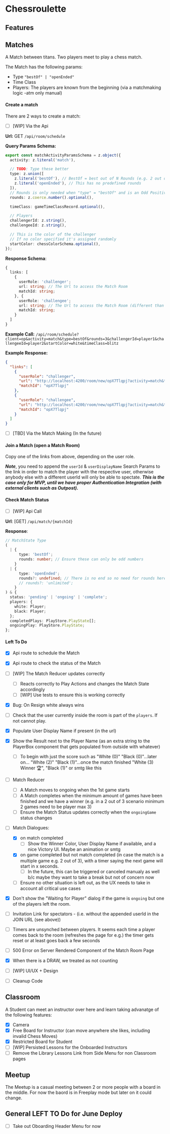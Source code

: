 # Chessroulette

## Features

## Matches

A Match between titans. Two players meet to play a chess match.

The Match has the following params:

- Type `"bestOf" | "openEnded"`
- Time Class
- Players: The players are known from the beginning (via a matchmaking logic -atm only manual)

#### Create a match

There are 2 ways to create a match:

- [ ] [WIP] Via the Api

**Url:** GET `/api/room/schedule`

**Query Params Schema:**

```ts
export const matchActivityParamsSchema = z.object({
  activity: z.literal('match'),

  // TODO: Type these better
  type: z.union([
    z.literal('bestOf'), // BestOf = best out of N Rounds (e.g. 2 out of 3, 3 out of 5, etc...)
    z.literal('openEnded'), // This has no predefined rounds
  ]),
  // Rounds is only needed when "type" = "bestOf" and is an Odd Positive Number
  rounds: z.coerce.number().optional(),

  timeClass: gameTimeClassRecord.optional(),

  // Players
  challengerId: z.string(),
  challengeeId: z.string(),

  // This is the color of the challenger
  // If no color specified it's assigned randomly
  startColor: chessColorSchema.optional(),
});
```

**Response Schema**:

```ts
{
  links: [
    {
      userRole: 'challenger';
      url: string; // The Url to access the Match Room
      matchId: string;
    }, {
      userRole: 'challengee';
      url: string; // The Url to access the Match Room (different than the challenger's link)
      matchId: string;
    }
  ]
}
```

**Example Call:** `/api/room/schedule?client=op&activity=match&type=bestOf&rounds=3&challengerId=player1&challengeeId=player2&startColor=white&timeClass=blitz`

**Example Response:**

```json
{
  "links": [
    {
      "userRole": "challenger",
      "url": "http://localhost:4200/room/new/opX7Tlqpj?activity=match&type=bestOf&rounds=3&timeClass=blitz&challengerId=player1&challengeeId=player2&startColor=white&challenger=1",
      "matchId": "opX7Tlqpj"
    },
    {
      "userRole": "challengee",
      "url": "http://localhost:4200/room/new/opX7Tlqpj?activity=match&type=bestOf&rounds=3&timeClass=blitz&challengerId=player1&challengeeId=player2&startColor=white&flipped=1",
      "matchId": "opX7Tlqpj"
    }
  ]
}
```

- [ ] [TBD] Via the Match Making (In the future)

#### Join a Match (open a Match Room)

Copy one of the links from above, depending on the user role.

**_Note_**, you need to append the `userId` & `userDisplayName` Search Params to the link in order to match the player with the respective user, otherwise anybody else with a different userId will only be able to spectate.
_**This is the case only for MVP, until we have proper Authentication Integration (with external clients such as Outpost).**_

#### Check Match Status

- [ ] [WIP] Api Call

**Url**: [GET] `/api/match/{matchId}`

**Response**:

```ts
// MatchState Type
(
  | {
      type: 'bestOf';
      rounds: number; // Ensure these can only be odd numbers
    }
  | {
      type: 'openEnded';
      rounds?: undefined; // There is no end so no need for rounds here
      // rounds?: 'unlimited';
    }
) & {
  status: 'pending' | 'ongoing' | 'complete';
  players: {
    white: Player;
    black: Player;
  };
  completedPlays: PlayStore.PlayState[];
  ongoingPlay: PlayStore.PlayState;
};
```

#### Left To Do

- [x] Api route to schedule the Match
- [x] Api route to check the status of the Match
- [ ] [WIP] The Match Reducer updates correctly
  - [ ] Reacts correctly to Play Actions and changes the Match State accordingly
  - [ ] [WIP] Use tests to ensure this is working correctly
- [x] Bug: On Resign white always wins
- [ ] Check that the user currently inside the room is part of the `players`. If not cannot play.
- [x] Populate User Display Name if present (in the url)
- [x] Show the Result next to the Player Name (as an extra string to the PlayerBox component that gets populated from outside with whatever)
  - [ ] To begin with just the score such as "White (0)" "Black (0)"...later on... "White (2)" "Black (1)"...once the match finished "White (3) Winner 🏆", "Black (1)" or smtg like this
- [ ] Match Reducer
  - [ ] A Match moves to ongoing when the 1st game starts
  - [ ] A Match completes when the minimum amount of games have been finished and we have a winner (e.g. in a 2 out of 3 scenario minimum 2 games need to be player max 3)
  - [ ] Ensure the Match Status updates correctly when the `ongoingGame` status changes
- [ ] Match Dialogues:
  - [x] on match completed
    - [ ] Show the Winner Color, User Display Name if available, and a nice Victory UI. Maybe an animation or smtg
  - [x] on game completed but not match completed (in case the match is a multiple game e.g. 2 out of 3), with a timer saying the next game will start in x seconds.
    - [ ] In the future, this can be triggered or canceled manualy as well b/c maybe they want to take a break but not of concern now
  - [ ] Ensure no other situation is left out, as the UX needs to take in account all critical use cases
- [x] Don't show the "Waiting for Player" dialog if the game is `ongoing` but one of the players left the room.
- [ ] Invitation Link for spectators - (i.e. without the appended userId in the JOIN URL (see above))
- [ ] Timers are unsynched between players. It seems each time a player comes back to the room (refreshes the page for e.g.) the timer gets reset or at least goes back a few seconds
- [ ] 500 Error on Server Rendered Component of the Match Room Page
- [x] When there is a DRAW, we treated as not counting

- [ ] [WIP] UI/UX + Design
- [ ] Cleanup Code

## Classroom

A Student can meet an instructor over here and learn taking advanatge of the following features:

- [x] Camera
- [x] Free Board for Instructor (can move anywhere she likes, including invalid Chess Moves)
- [x] Restricted Board for Student
- [ ] [WIP] Persisted Lessons for the Onboarded Instructors
- [ ] Remove the Library Lessons Link from Side Menu for non Classroom pages

## Meetup

The Meetup is a casual meeting between 2 or more people with a board in the middle. For now the baord is in Freeplay mode but later on it could change.

## General LEFT TO Do for June Deploy

- [ ] Take out Oboarding Header Menu for now
